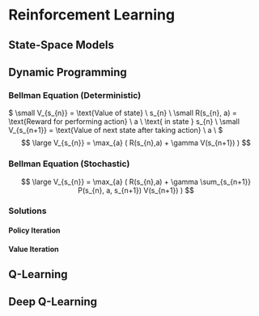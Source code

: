 # Reinforcement Learning

## State-Space Models


## Dynamic Programming

### Bellman Equation (Deterministic)

$
\small V_{s_{n}} = \text{Value of state} \ s_{n} \\
\small R(s_{n}, a) = \text{Reward for performing action} \ a \ \text{ in state } s_{n} \\
\small V_{s_{n+1}} = \text{Value of next state after taking action} \ a \\
$ 
$$ \large V_{s_{n}} = \max_{a} ( R(s_{n},a) + \gamma V(s_{n+1}) ) $$

### Bellman Equation (Stochastic)

$$ \large V_{s_{n}} = \max_{a} ( R(s_{n},a) + \gamma \sum_{s_{n+1}} P(s_{n}, a, s_{n+1}) V(s_{n+1}) ) $$

### Solutions

#### Policy Iteration
$$  $$

#### Value Iteration

## Q-Learning


## Deep Q-Learning





